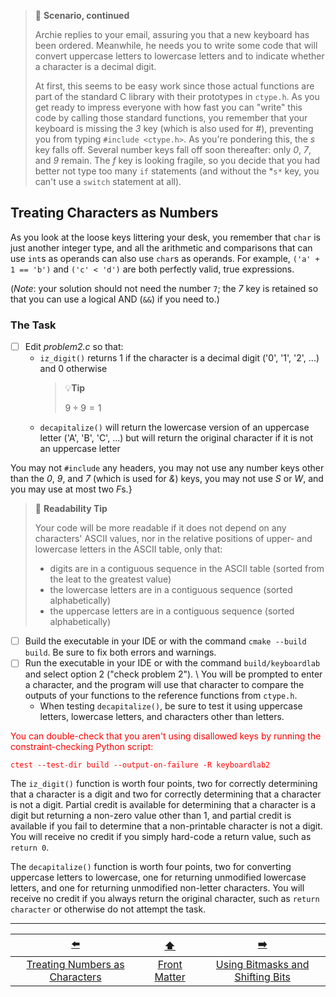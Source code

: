 > 📇 **Scenario, continued**
>
> Archie replies to your email, assuring you that a new keyboard has been ordered.
> Meanwhile, he needs you to write some code that will convert uppercase letters to lowercase letters and to indicate whether a character is a decimal digit.
> 
> At first, this seems to be easy work since those actual functions are part of the standard C library with their prototypes in `ctype.h`.
> As you get ready to impress everyone with how fast you can "write" this code by calling those standard functions, you remember that your keyboard is missing the *3* key (which is also used for *#*), preventing you from typing `#include <ctype.h>`.
> As you're pondering this, the *s* key falls off.
> Several number keys fall off soon thereafter: only *0*, *7*, and *9* remain.
> The *f* key is looking fragile, so you decide that you had better not type too many `if` statements
> (and without the *`s*` key, you can't use a `switch` statement at all).

## Treating Characters as Numbers

As you look at the loose keys littering your desk, you remember that `char` is just another integer type,
and all the arithmetic and comparisons that can use `int`s as operands can also use `char`s as operands.
For example, `('a' + 1 == 'b')` and `('c' < 'd')` are both perfectly valid, true expressions.

(*Note*: your solution should not need the number `7`;
the *7* key is retained so that you can use a logical AND (`&&`) if you need to.)

### The Task

- [ ] Edit *problem2.c* so that:
  - `iz_digit()` returns 1 if the character is a decimal digit ('0', '1', '2', ...) and 0 otherwise
    > 💡**Tip**
    >
    > $9 \div 9 = 1$
  - `decapitalize()` will return the lowercase version of an uppercase letter ('A', 'B', 'C', ...) but will return the original character if it is not an uppercase letter

You may not `#include` any headers, you may not use any number keys other than the *0*, *9*, and *7* (which is used for *&*) keys, you may not use *S* or *W*, and you may use at most two *F*s.}

> 📖 **Readability Tip**
> 
> Your code will be more readable if it does not depend on any characters' ASCII values, nor in the relative positions of upper- and lowercase letters in the ASCII table, only that:
> - digits are in a contiguous sequence in the ASCII table (sorted from the leat to the greatest value)
> - the lowercase letters are in a contiguous sequence (sorted alphabetically)
> - the uppercase letters are in a contiguous sequence (sorted alphabetically)

- [ ] Build the executable in your IDE or with the command `cmake --build build`.
    Be sure to fix both errors and warnings.
- [ ] Run the executable in your IDE or with the command `build/keyboardlab` and select option 2 ("check problem 2"). \\
  You will be prompted to enter a character, and the program will use that character to compare the outputs of your functions to the reference functions from `ctype.h`.
  - When testing `decapitalize()`, be sure to test it using uppercase letters, lowercase letters, and characters other than letters.

<font color="red">
You can double-check that you aren't using disallowed keys by running the constraint-checking Python script:

```
ctest --test-dir build --output-on-failure -R keyboardlab2
```
</font>

The `iz_digit()` function is worth four points, two for correctly determining that a character is a digit and two for correctly determining that a character is not a digit.
Partial credit is available for determining that a character is a digit but returning a non-zero value other than 1, and partial credit is available if you fail to determine that a non-printable character is not a digit.
You will receive no credit if you simply hard-code a return value, such as `return 0`.

The `decapitalize()` function is worth four points, two for converting uppercase letters to lowercase, one for returning unmodified lowercase letters, and one for returning unmodified non-letter characters.
You will receive no credit if you always return the original character, such as `return character` or otherwise do not attempt the task.

[//]: # (You will receive one bonus point if your correct solutions to `iz_digit&#40;&#41;` and `decapitalize&#40;&#41;` do not depend on specific ASCII values, nor in the relative positions of upper- and lowercase letters in the ASCII table.)

---

|               [⬅️](02-numbers-as-characters.md)               |      [⬆️](../README.md)      |                [➡️](04-bit-operations.md)                |
|:-------------------------------------------------------------:|:----------------------------:|:--------------------------------------------------------:|
| [Treating Numbers as Characters](02-numbers-as-characters.md) | [Front Matter](../README.md) | [Using Bitmasks and Shifting Bits](04-bit-operations.md) |
